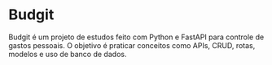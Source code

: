 # Budgit
Budgit é um projeto de estudos feito com Python e FastAPI para controle de gastos pessoais. O objetivo é praticar conceitos como APIs, CRUD, rotas, modelos e uso de banco de dados.
